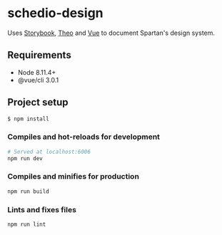 # schedio-design

Uses [Storybook](https://storybook.js.org), [Theo](https://github.com/salesforce-ux/theo)
and [Vue](https://vuejs.org) to document Spartan's design system.

## Requirements

- Node 8.11.4+
- @vue/cli 3.0.1

## Project setup

```sh
$ npm install
```

### Compiles and hot-reloads for development

```sh
# Served at localhost:6006
npm run dev
```

### Compiles and minifies for production

```sh
npm run build
```

### Lints and fixes files

```sh
npm run lint
```
